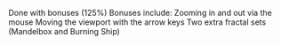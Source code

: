 Done with bonuses (125%)
Bonuses include:
Zooming in and out via the mouse
Moving the viewport with the arrow keys
Two extra fractal sets (Mandelbox and Burning Ship)
